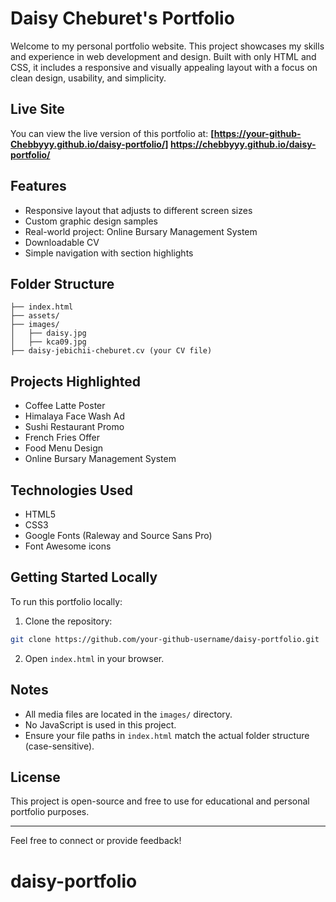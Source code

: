 # Daisy Cheburet's Portfolio

Welcome to my personal portfolio website. This project showcases my skills and experience in web development and design. Built with only HTML and CSS, it includes a responsive and visually appealing layout with a focus on clean design, usability, and simplicity.

## Live Site

You can view the live version of this portfolio at:
**[https://your-github-Chebbyyy.github.io/daisy-portfolio/] https://chebbyyy.github.io/daisy-portfolio/**

## Features

* Responsive layout that adjusts to different screen sizes
* Custom graphic design samples
* Real-world project: Online Bursary Management System
* Downloadable CV
* Simple navigation with section highlights

## Folder Structure

```
├── index.html
├── assets/
├── images/
│   ├── daisy.jpg
│   ├── kca09.jpg
├── daisy-jebichii-cheburet.cv (your CV file)
```

## Projects Highlighted

* Coffee Latte Poster
* Himalaya Face Wash Ad
* Sushi Restaurant Promo
* French Fries Offer
* Food Menu Design
* Online Bursary Management System

## Technologies Used

* HTML5
* CSS3
* Google Fonts (Raleway and Source Sans Pro)
* Font Awesome icons

## Getting Started Locally

To run this portfolio locally:

1. Clone the repository:

```bash
git clone https://github.com/your-github-username/daisy-portfolio.git
```

2. Open `index.html` in your browser.

## Notes

* All media files are located in the `images/` directory.
* No JavaScript is used in this project.
* Ensure your file paths in `index.html` match the actual folder structure (case-sensitive).

## License

This project is open-source and free to use for educational and personal portfolio purposes.

---

Feel free to connect or provide feedback!
# daisy-portfolio
